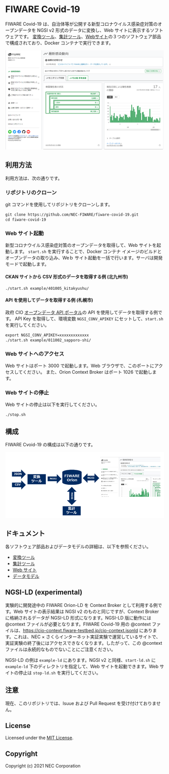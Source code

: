 # FIWARE Covid-19

FIWARE Covid-19 は、自治体等が公開する新型コロナウイルス感染症対策のオープンデータを NGSI v2 形式のデータに変換し、Web サイトに表示するソフトウェアです。
[変換ツール](./converter/README.md)、[集計ツール](./aggregator/README.md)、[Webサイト](./dokcer/README.md)の３つのソフトウェア部品で構成されており、Docker コンテナで実行できます。

![](images/fiware-covid-19-site.png "fiware-covid-19-site")

## 利用方法

利用方法は、次の通りです。

### リポジトリのクローン

git コマンドを使用してリポジトリをクローンします。

```console
git clone https://github.com/NEC-FIWARE/fiware-covid-19.git
cd fiware-covid-19
```

### Web サイト起動

新型コロナウイルス感染症対策のオープンデータを取得して、Web サイトを起動します。
`start.sh` を実行することで、Docker コンテナ イメージのビルドとオープンデータの取り込み、Weｂ サイト起動を一括で行います。サーバは開発モードで起動します。

#### CKAN サイトから CSV 形式のデータを取得する例 (北九州市)

```console
./start.sh example/401005_kitakyushu/
```

#### API を使用してデータを取得する例 (札幌市)

政府 CIO [オープンデータ API ポータル](https://portal.opendata.go.jp/)の API を使用してデータを取得する例です。
API Key を取得して、環境変数 `NGSI_CONV_APIKEY` にセットして、`start.sh` を実行してください。

```console
export NGSI_CONV_APIKEY=xxxxxxxxxxxxx
./start.sh example/011002_sapporo-shi/
```

### Web サイトへのアクセス

Web サイトはポート 3000 で起動します。Web ブラウザで、このポートにアクセスしてください。
また、Orion Context Broker はポート 1026 で起動します。

### Web サイトの停止

Web サイトの停止は以下を実行してください。

```
./stop.sh
```

## 構成

FIWARE Cvoid-19 の構成は以下の通りです。

![](images/fiware-covid-19.png "fiware-covid-19")

## ドキュメント

各ソフトウェア部品およびデータモデルの詳細は、以下を参照ください。

- [変換ツール](./converter/README.md)
- [集計ツール](./aggregator/README.md)
- [Web サイト](./docker/README.md)
- [データモデル](https://github.com/NEC-FIWARE/smart-data-models)

## NGSI-LD (experimental)

実験的に開発途中の FIWARE Orion-LD を Context Broker として利用する例です。Web サイトの表示結果は NGSI v2 のものと同じですが、Context Broker に格納されるデータが NGSI-LD 形式になります。NGSI-LD 版に動作には @context ファイルが必要となります。FIWARE Covid-19 用の @context ファイルは、https://cio-context.fiware-testbed.jp/cio-context.jsonld にあります。これは、NEC × さくらインターネット実証実験で運営しているサイトで、実証実験の終了後にはアクセスできなくなります。したがって、この @context ファイルは永続的なものでないことにご注意ください。

NGSI-LD の例は `example-ld` にあります。NGSI v2 と同様、`start-ld.sh` に `example-ld` 下のディレクトリを指定して、Web サイトを起動できます。Web サイトの停止は `stop-ld.sh` を実行してください。

## 注意

現在、このリポジトリでは、Isuue および Pull Request を受け付けておりません。

## License

Licensed under the [MIT License](./LICENSE).

## Copyright

Copyright (c) 2021 NEC Corporation
